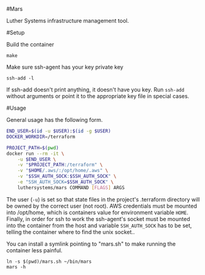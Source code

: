 #Mars

Luther Systems infrastructure management tool.

#Setup

Build the container

```
make
```

Make sure ssh-agent has your key private key

```
ssh-add -l
```

If ssh-add doesn't print anything, it doesn't have you key.  Run `ssh-add`
without arguments or point it to the appropriate key file in special cases.

#Usage

General usage has the following form.

```sh
END_USER=$(id -u $USER):$(id -g $USER)
DOCKER_WORKDIR=/terraform

PROJECT_PATH=$(pwd)
docker run --rm -it \
    -u $END_USER \
    -v "$PROJECT_PATH:/terraform" \
    -v "$HOME/.aws/:/opt/home/.aws" \
    -v "$SSH_AUTH_SOCK:$SSH_AUTH_SOCK" \
    -e "SSH_AUTH_SOCK=$SSH_AUTH_SOCK" \
    luthersystems/mars COMMAND [FLAGS] ARGS
```

The user (`-u`) is set so that state files in the project's .terraform
directory will be owned by the correct user (not root).  AWS credentials must
be mounted into /opt/home, which is containers value for environment variable
`HOME`.  Finally, in order for ssh to work the ssh-agent's socket must be
mounted into the container from the host and variable `SSH_AUTH_SOCK` has to be
set, telling the container where to find the unix socket..

You can install a symlink pointing to "mars.sh" to make running the container
less painful.

```
ln -s $(pwd)/mars.sh ~/bin/mars
mars -h
```
